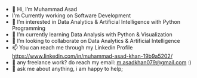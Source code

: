 

- 👋 Hi, I’m Muhammad Asad
-  I'm Currently working on Software Development
- 👀 I’m interested in Data Analytics & Artificial Intelligence with Python Programming
- 🌱 I’m currently learning Data Analysis with Python & Visualization
- 💞️ I’m looking to collaborate on Data Analytics & Artificial Intelligence
- 📫 You can reach me through my Linkedin Profile https://www.linkedin.com/in/muhammad-asad-khan-19b9a5202/ 
- 💼 any freelance work? do reach my email: m.asadkhan079@gmail.com :)
- 💬 ask me about anything, i am happy to help;

<!---
asadkhan-786-gb/asadkhan-786-gb is a ✨ special ✨ repository because its `README.md` (this file) appears on your GitHub profile.
You can click the Preview link to take a look at your changes.
--->
